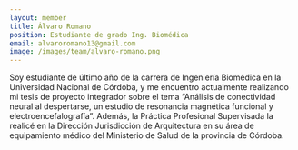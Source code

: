 ```yaml
---
layout: member
title: Álvaro Romano
position: Estudiante de grado Ing. Biomédica
email: alvaroromano13@gmail.com
image: /images/team/alvaro-romano.png
---
```


Soy estudiante de último año de la carrera de Ingeniería Biomédica en la Universidad Nacional de Córdoba, y me encuentro actualmente realizando mi tesis de proyecto integrador sobre el tema “Análisis de conectividad neural al despertarse, un estudio de resonancia magnética funcional y electroencefalografía”. Además, la Práctica Profesional Supervisada la realicé en la Dirección Jurisdicción de Arquitectura en su área de equipamiento médico del Ministerio de Salud de la provincia de Córdoba.
